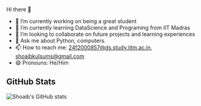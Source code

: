 Hi there 👋

<!--
**shoaib2000857/shoaib2000857** is a ✨ _special_ ✨ repository because its `README.md` (this file) appears on your GitHub profile.

Here are some ideas to get you started: -->

- 🔭 I’m currently working on being a great student
- 🌱 I’m currently learning DataScience and Programing from IIT Madras
- 👯 I’m looking to collaborate on future projects and learning experiences
- 💬 Ask me about Python, computers.
- 📫 How to reach me: 24f2000857@ds.study.iitm.ac.in, shoaibkulsums@gmail.com
- 😄 Pronouns: He/Him
<!--- ⚡ Fun fact: -->

## GitHub Stats
![Shoaib's GitHub stats](https://github-readme-stats.vercel.app/api?username=shoaib2000857&show_icons=true&theme=radical)


